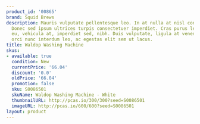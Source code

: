 ```yaml
---
product_id: '00865'
brand: Squid Brews
description: Mauris vulputate pellentesque leo. In at nulla at nisl condimentum aliquet.
  Donec sed ipsum ultrices turpis consectetuer imperdiet. Cras purus lectus, egestas
  eu, vehicula at, imperdiet sed, nibh. Duis vulputate, ligula at venenatis tincidunt,
  orci nunc interdum leo, ac egestas elit sem ut lacus.
title: Waldop Washing Machine
skus:
- available: true
  condition: New
  currentPrice: '66.04'
  discount: '0.0'
  oldPrice: '66.04'
  promotion: false
  sku: S0086501
  skuName: Waldop Washing Machine - White
  thumbnailURL: http://pcas.io/300/300?seed=S0086501
  imageURL: http://pcas.io/600/600?seed=S0086501
layout: product
---
```

